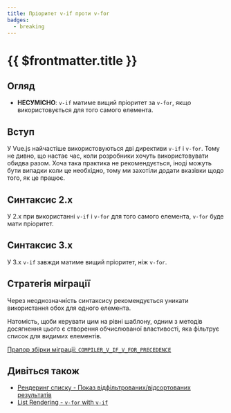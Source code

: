 ```yaml
---
title: Пріоритет v-if проти v-for
badges:
  - breaking
---
```


# {{ $frontmatter.title }} <MigrationBadges :badges="$frontmatter.badges" />

## Огляд

- **НЕСУМІСНО**: `v-if` матиме вищий пріоритет за `v-for`, якщо використовується для того самого елемента.

## Вступ

У Vue.js найчастіше використовуються дві директиви `v-if` і `v-for`. Тому не дивно, що настає час, коли розробники хочуть використовувати обидва разом. Хоча така практика не рекомендується, іноді можуть бути випадки коли це необхідно, тому ми захотіли додати вказівки щодо того, як це працює.

## Синтаксис 2.x

У 2.x при використанні `v-if` і `v-for` для того самого елемента, `v-for` буде мати пріоритет.

## Синтаксис 3.x

У 3.x `v-if` завжди матиме вищий пріоритет, ніж `v-for`.

## Стратегія міграції

Через неоднозначність синтаксису рекомендується уникати використання обох для одного елемента.

Натомість, щоби керувати цим на рівні шаблону, одним з методів досягнення цього є створення обчислюваної властивості, яка фільтрує список для видимих елементів.

[Прапор збірки міграції: `COMPILER_V_IF_V_FOR_PRECEDENCE`](../migration-build.html#compat-configuration)

## Дивіться також

- [Рендеринг списку - Показ відфільтрованих/відсортованих результатів](https://ua.vuejs.org/guide/essentials/list.html#displaying-filtered-sorted-results)
- [List Rendering - `v-for` with `v-if`](https://vuejs.org/guide/essentials/list.html#v-for-with-v-if)
